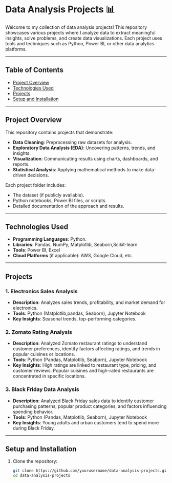 # Data Analysis Projects 📊

Welcome to my collection of data analysis projects! This repository showcases various projects where I analyze data to extract meaningful insights, solve problems, and create data visualizations. Each project uses tools and techniques such as Python, Power BI, or other data analytics platforms.

---

## Table of Contents
- [Project Overview](#project-overview)
- [Technologies Used](#technologies-used)
- [Projects](#projects)
- [Setup and Installation](#setup-and-installation)
---

## Project Overview
This repository contains projects that demonstrate:
- **Data Cleaning**: Preprocessing raw datasets for analysis.
- **Exploratory Data Analysis (EDA)**: Uncovering patterns, trends, and insights.
- **Visualization**: Communicating results using charts, dashboards, and reports.
- **Statistical Analysis**: Applying mathematical methods to make data-driven decisions.

Each project folder includes:
- The dataset (if publicly available).
- Python notebooks, Power BI files, or scripts.
- Detailed documentation of the approach and results.

---

## Technologies Used
- **Programming Languages**: Python.
- **Libraries**: Pandas, NumPy, Matplotlib, Seaborn,Scikit-learn
- **Tools**: Power BI, Excel
- **Cloud Platforms** (if applicable): AWS, Google Cloud, etc.

---

## Projects

### 1. **Electronics Sales Analysis**
- **Description**: Analyzes sales trends, profitability, and market demand for electronics.
- **Tools**: Python (Matplotlib,pandas, Seaborn), Jupyter Notebook
- **Key Insights**: Seasonal trends, top-performing categories.

### 2. **Zomato Rating Analysis**
- **Description**: Analyzed Zomato restaurant ratings to understand customer preferences, identify factors affecting ratings, and trends in popular cuisines or locations.
- **Tools**:  Python (Pandas, Matplotlib, Seaborn), Jupyter Notebook
- **Key Insights**: High ratings are linked to restaurant type, pricing, and customer reviews.
Popular cuisines and high-rated restaurants are concentrated in specific locations.

### 3. **Black Friday Data Analysis**
- **Description**: Analyzed Black Friday sales data to identify customer purchasing patterns, popular product categories, and factors influencing spending behavior.
- **Tools**: Python (Pandas, Matplotlib, Seaborn), Jupyter Notebook
- **Key Insights**: Young adults and urban customers tend to spend more during Black Friday.
---

## Setup and Installation
1. Clone the repository:
   ```bash
   git clone https://github.com/yourusername/data-analysis-projects.git
   cd data-analysis-projects
